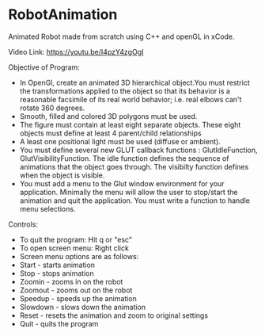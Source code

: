 # RobotAnimation
Animated Robot made from scratch using C++ and openGL in xCode.


Video Link: https://youtu.be/I4pzY4zgOgI


 Objective of Program:
 + In OpenGl, create an animated 3D hierarchical object.You must restrict the transformations applied to the object so that its behavior is a reasonable facsimile of its real world behavior; i.e. real elbows can't rotate 360 degrees.
 + Smooth, filled and colored 3D polygons must be used.
 + The figure must contain at least eight separate objects. These eight objects must define at least 4 parent/child relationships
 + A least one positional light must be used (diffuse or ambient).
 + You must define several new GLUT callback functions : GlutIdleFunction, GlutVisibilityFunction. The idle function defines the sequence of animations that the object goes through. The visibilty function defines when the object is visible.
 + You must add a menu to the Glut window environment for your application. Minimally the menu will allow the user to stop/start the animation and quit the application. You must write a function to handle menu selections.
 
 Controls:
 
 + To quit the program: Hit q or "esc"
 + To open screen menu: Right click
 + Screen menu options are as follows:
 + Start - starts animation
 + Stop - stops animation
 + Zoomin - zooms in on the robot
 + Zoomout - zooms out on the robot
 + Speedup - speeds up the animation
 + Slowdown - slows down the animation
 + Reset - resets the animation and zoom to original settings
 + Quit - quits the program
 
 
